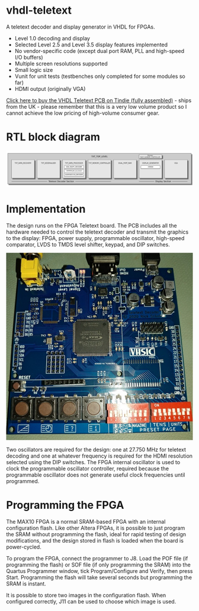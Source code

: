 # vhdl-teletext

A teletext decoder and display generator in VHDL for FPGAs.

* Level 1.0 decoding and display
* Selected Level 2.5 and Level 3.5 display features implemented
* No vendor-specific code (except dual port RAM, PLL and high-speed I/O buffers)
* Multiple screen resolutions supported
* Small logic size
* Vunit for unit tests (testbenches only completed for some modules so far)
* HDMI output (originally VGA)

[Click here to buy the VHDL Teletext PCB on Tindie (fully assembled)](https://www.tindie.com/products/nickelec/fpga-teletext-decoder/) - ships from the UK - please remember that this is a very low volume product so I cannot achieve the low pricing of high-volume consumer gear.

# RTL block diagram

![Block diagram](docs/images/rtl-diagram-shadow.png)

# Implementation

The design runs on the FPGA Teletext board. The PCB includes all the hardware needed to control the teletext decoder and transmit the graphics to the display: FPGA, power supply, programmable oscillator, high-speed comparator, LVDS to TMDS level shifter, keypad, and DIP switches.

![FPGA Teletext PCB](docs/images/fpga-pcb.jpg)

Two oscillators are required for the design: one at 27.750 MHz for teletext decoding and one at whatever frequency is required for the HDMI resolution selected using the DIP switches. The FPGA internal oscillator is used to clock the programmable oscillator controller, required because the programmable oscillator does not generate useful clock frequencies until programmed.

# Programming the FPGA

The MAX10 FPGA is a normal SRAM-based FPGA with an internal configuration flash. Like other Altera FPGAs, it is possible to just program the SRAM without programming the flash, ideal for rapid testing of design modifications, and the design stored in flash is loaded when the board is power-cycled.

To program the FPGA, connect the programmer to J8. Load the POF file (if programming the flash) or SOF file (if only programming the SRAM) into the Quartus Programmer window, tick Program/Configure and Verify, then press Start. Programming the flash will take several seconds but programming the SRAM is instant.

It is possible to store two images in the configuration flash. When configured correctly, J11 can be used to choose which image is used.
